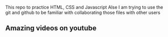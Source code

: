 This repo to practice HTML, CSS and Javascript
Alse I am trying to use the git and github to be familiar with collaborating those files with other users
<h2>Amazing videos on youtube</h2>
